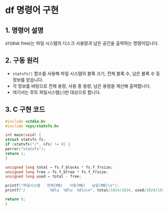 # df 명령어 구현

## 1. 명령어 설명
`df`(disk free)는 파일 시스템의 디스크 사용량과 남은 공간을 출력하는 명령어입니다.

## 2. 구동 원리
- `statvfs()` 함수를 사용해 파일 시스템의 블록 크기, 전체 블록 수, 남은 블록 수 등 정보를 얻습니다.
- 각 정보를 바탕으로 전체 용량, 사용 중 용량, 남은 용량을 계산해 출력합니다.
- 여기서는 루트 파일시스템(`/`)만 대상으로 합니다.

## 3. C 구현 코드
```c
#include <stdio.h>
#include <sys/statvfs.h>

int main(void) {
struct statvfs fs;
if (statvfs("/", &fs) != 0) {
perror("statvfs");
return 1;
}

unsigned long total = fs.f_blocks * fs.f_frsize;
unsigned long free = fs.f_bfree * fs.f_frsize;
unsigned long used = total - free;

printf("파일시스템   전체(MB)   사용(MB)   남음(MB)\n");
printf("/           %8lu  %8lu  %8lu\n", total/1024/1024, used/1024/1024, free/1024/1024);

return 0;
}
```
